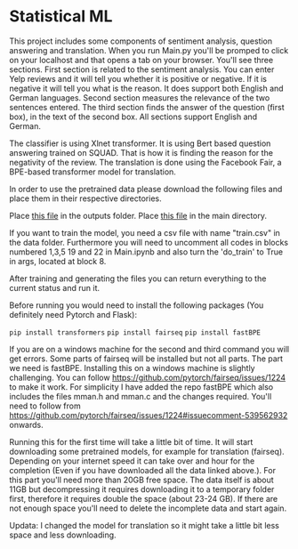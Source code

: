# Statistical ML

This project includes some components of sentiment analysis, question answering and translation. When you run Main.py you'll be promped to click on your localhost and that opens a tab on your browser. You'll see three sections.
First section is related to the sentiment analysis. You can enter Yelp reviews and it will tell you whether it is positive or negative. If it is negative it will tell you what is the reason. It does support both English and German languages.
Second section measures the relevance of the two sentences entered. The third section finds the answer of the question (first box), in the text of the second box. All sections support English and German. 

The classifier is using Xlnet transformer. It is using Bert based question answering trained on SQUAD. That is how it is finding the reason for the negativity of the review. The translation is done using the Facebook Fair, a BPE-based transformer model for translation.

In order to use the pretrained data please download the following files and place them in their respective directories.

Place [this file](https://drive.google.com/file/d/1Hg74GYFYVW0EsuasJoUSfu6oJ0kRmsYW/view?usp=sharing) in the outputs folder.
Place [this file](https://drive.google.com/file/d/1j3kNdlLkn8A-qFFe_ERSt9oZK_DnXrxT/view?usp=sharing) in the main directory.

If you want to train the model, you need a csv file with name "train.csv" in the data folder. Furthermore you will need to uncomment all codes in blocks numbered 1,3,5 19 and 22 in Main.ipynb and also turn the 'do_train' to True in args, located at block 8.

After training and generating the files you can return everything to the current status and run it.




Before running you would need to install the following packages (You definitely need Pytorch and Flask):

`pip install transformers`
`pip install fairseq`
`pip install fastBPE`

If you are on a windows machine for the second and third command you will get errors. Some parts of fairseq will be installed but not all parts. The part we need is fastBPE. Installing this on a windows machine is slightly challenging. You can follow <https://github.com/pytorch/fairseq/issues/1224> to make it work. For simplicity I have added the repo fastBPE which also includes the files mman.h and mman.c and the changes required. You'll need to follow from <https://github.com/pytorch/fairseq/issues/1224#issuecomment-539562932> onwards.

Running this for the first time will take a little bit of time. It will start downloading some pretrained models, for example for translation (fairseq). Depending on your internet speed it can take over and hour for the completion (Even if you have downloaded all the data linked above.). For this part you'll need more than 20GB free space. The data itself is about 11GB but decompressing it requires downloading it to a temporary folder first, therefore it requires double the space (about 23-24 GB).
If there are not enough space you'll need to delete the incomplete data and start again.

Updata: I changed the model for translation so it might take a little bit less space and less downloading.




